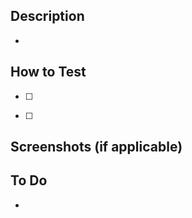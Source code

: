 ## Description

<!-- Provide a brief summary of your changes -->

-

## How to Test

<!-- Describe what testing you've done -->

- [ ]

<!-- Describe what testing you've done -->

- [ ]

## Screenshots (if applicable)

<!-- Add screenshots here if there are UI changes -->

## To Do

<!-- Describe what testing you've done -->

-
